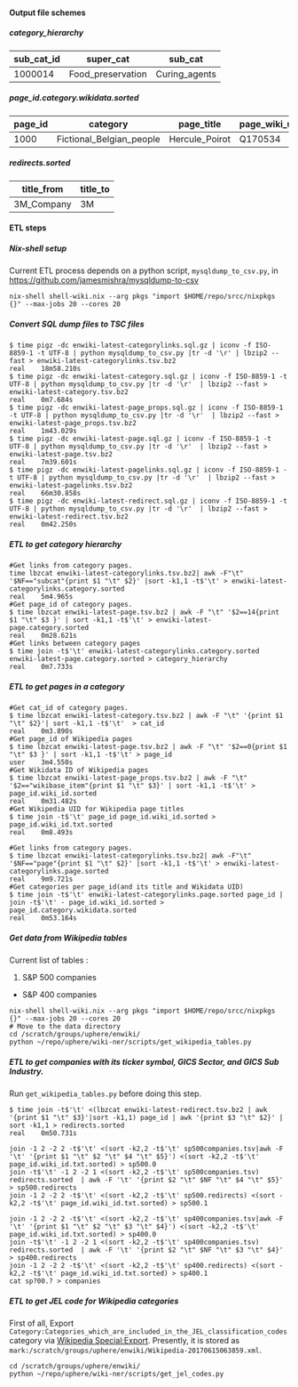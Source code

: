 #### Output file schemes
##### category_hierarchy 
|sub_cat_id | super_cat | sub_cat
|------|------|------
|1000014|Food_preservation|Curing_agents

##### page_id.category.wikidata.sorted
|page_id | category | page_title | page_wiki_uid
|------|------|------|------
|1000|Fictional_Belgian_people|Hercule_Poirot|Q170534

##### redirects.sorted
|title_from | title_to
|------|------
|3M_Company | 3M

#### ETL steps
##### Nix-shell setup
Current ETL process depends on a python script, `mysqldump_to_csv.py`, in https://github.com/jamesmishra/mysqldump-to-csv
```
nix-shell shell-wiki.nix --arg pkgs "import $HOME/repo/srcc/nixpkgs {}" --max-jobs 20 --cores 20
```
##### Convert SQL dump files to TSC files
```
$ time pigz -dc enwiki-latest-categorylinks.sql.gz | iconv -f ISO-8859-1 -t UTF-8 | python mysqldump_to_csv.py |tr -d '\r' | lbzip2 --fast > enwiki-latest-categorylinks.tsv.bz2
real	18m58.210s
$ time pigz -dc enwiki-latest-category.sql.gz | iconv -f ISO-8859-1 -t UTF-8 | python mysqldump_to_csv.py |tr -d '\r'  | lbzip2 --fast > enwiki-latest-category.tsv.bz2
real	0m7.684s
$ time pigz -dc enwiki-latest-page_props.sql.gz | iconv -f ISO-8859-1 -t UTF-8 | python mysqldump_to_csv.py |tr -d '\r'  | lbzip2 --fast > enwiki-latest-page_props.tsv.bz2
real	1m43.029s
$ time pigz -dc enwiki-latest-page.sql.gz | iconv -f ISO-8859-1 -t UTF-8 | python mysqldump_to_csv.py |tr -d '\r'  | lbzip2 --fast > enwiki-latest-page.tsv.bz2
real	7m39.601s
$ time pigz -dc enwiki-latest-pagelinks.sql.gz | iconv -f ISO-8859-1 -t UTF-8 | python mysqldump_to_csv.py |tr -d '\r'  | lbzip2 --fast > enwiki-latest-pagelinks.tsv.bz2
real	66m30.858s
$ time pigz -dc enwiki-latest-redirect.sql.gz | iconv -f ISO-8859-1 -t UTF-8 | python mysqldump_to_csv.py |tr -d '\r'  | lbzip2 --fast > enwiki-latest-redirect.tsv.bz2
real	0m42.250s
```

##### ETL to get category hierarchy
```
#Get links from category pages.
time lbzcat enwiki-latest-categorylinks.tsv.bz2| awk -F"\t" '$NF=="subcat"{print $1 "\t" $2}' |sort -k1,1 -t$'\t' > enwiki-latest-categorylinks.category.sorted
real	5m4.965s
#Get page_id of category pages.
$ time lbzcat enwiki-latest-page.tsv.bz2 | awk -F "\t" '$2==14{print $1 "\t" $3 }' | sort -k1,1 -t$'\t' > enwiki-latest-page.category.sorted
real	0m28.621s
#Get links between category pages
$ time join -t$'\t' enwiki-latest-categorylinks.category.sorted enwiki-latest-page.category.sorted > category_hierarchy
real	0m7.733s
```

##### ETL to get pages in a category
```
#Get cat_id of category pages.
$ time lbzcat enwiki-latest-category.tsv.bz2 | awk -F "\t" '{print $1 "\t" $2}'| sort -k1,1 -t$'\t'  > cat_id
real	0m3.890s
#Get page_id of Wikipedia pages
$ time lbzcat enwiki-latest-page.tsv.bz2 | awk -F "\t" '$2==0{print $1 "\t" $3 }' | sort -k1,1 -t$'\t' > page_id
user	3m4.550s
#Get Wikidata ID of Wikipedia pages
$ time lbzcat enwiki-latest-page_props.tsv.bz2 | awk -F "\t" '$2=="wikibase_item"{print $1 "\t" $3}' | sort -k1,1 -t$'\t' > page_id.wiki_id.sorted
real	0m31.482s
#Get Wikipedia UID for Wikipedia page titles
$ time join -t$'\t' page_id page_id.wiki_id.sorted > page_id.wiki_id.txt.sorted
real	0m8.493s

#Get links from category pages.
$ time lbzcat enwiki-latest-categorylinks.tsv.bz2| awk -F"\t" '$NF=="page"{print $1 "\t" $2}' |sort -k1,1 -t$'\t' > enwiki-latest-categorylinks.page.sorted
real	9m9.721s
#Get categories per page_id(and its title and Wikidata UID)
$ time join -t$'\t' enwiki-latest-categorylinks.page.sorted page_id | join -t$'\t' - page_id.wiki_id.sorted > page_id.category.wikidata.sorted
real	0m53.164s
```

##### Get data from Wikipedia tables
Current list of tables :
1. S&P 500 companies 
- S&P 400 companies

```
nix-shell shell-wiki.nix --arg pkgs "import $HOME/repo/srcc/nixpkgs {}" --max-jobs 20 --cores 20
# Move to the data directory
cd /scratch/groups/uphere/enwiki/
python ~/repo/uphere/wiki-ner/scripts/get_wikipedia_tables.py
```

##### ETL to get companies with its ticker symbol, GICS Sector, and GICS Sub Industry.
Run `get_wikipedia_tables.py` before doing this step.
```
$ time join -t$'\t' <(lbzcat enwiki-latest-redirect.tsv.bz2 | awk '{print $1 "\t" $3}'|sort -k1,1) page_id | awk '{print $3 "\t" $2}' | sort -k1,1 > redirects.sorted
real	0m50.731s

join -1 2 -2 2 -t$'\t' <(sort -k2,2 -t$'\t' sp500companies.tsv|awk -F '\t' '{print $1 "\t" $2 "\t" $4 "\t" $5}') <(sort -k2,2 -t$'\t' page_id.wiki_id.txt.sorted) > sp500.0 
join -t$'\t' -1 2 -2 1 <(sort -k2,2 -t$'\t' sp500companies.tsv) redirects.sorted  | awk -F '\t' '{print $2 "\t" $NF "\t" $4 "\t" $5}' > sp500.redirects
join -1 2 -2 2 -t$'\t' <(sort -k2,2 -t$'\t' sp500.redirects) <(sort -k2,2 -t$'\t' page_id.wiki_id.txt.sorted) > sp500.1

join -1 2 -2 2 -t$'\t' <(sort -k2,2 -t$'\t' sp400companies.tsv|awk -F '\t' '{print $1 "\t" $2 "\t" $3 "\t" $4}') <(sort -k2,2 -t$'\t' page_id.wiki_id.txt.sorted) > sp400.0 
join -t$'\t' -1 2 -2 1 <(sort -k2,2 -t$'\t' sp400companies.tsv) redirects.sorted  | awk -F '\t' '{print $2 "\t" $NF "\t" $3 "\t" $4}' > sp400.redirects
join -1 2 -2 2 -t$'\t' <(sort -k2,2 -t$'\t' sp400.redirects) <(sort -k2,2 -t$'\t' page_id.wiki_id.txt.sorted) > sp400.1
cat sp?00.? > companies
```

##### ETL to get JEL code for Wikipedia categories
First of all, Export `Category:Categories_which_are_included_in_the_JEL_classification_codes` category via [Wikipedia Special:Export](https://en.wikipedia.org/wiki/Special:Export).
Presently, it is stored as `mark:/scratch/groups/uphere/enwiki/Wikipedia-20170615063859.xml`.
```
cd /scratch/groups/uphere/enwiki/
python ~/repo/uphere/wiki-ner/scripts/get_jel_codes.py
```
